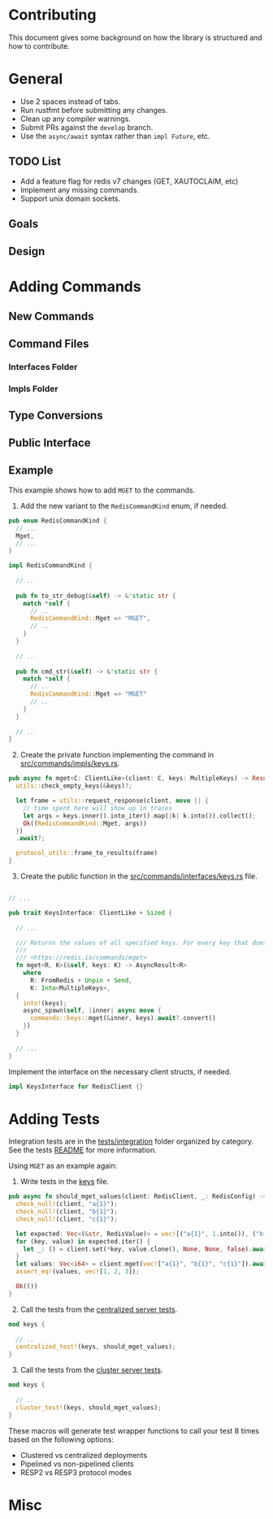Contributing
===========

This document gives some background on how the library is structured and how to contribute.

# General

* Use 2 spaces instead of tabs.
* Run rustfmt before submitting any changes.
* Clean up any compiler warnings.
* Submit PRs against the `develop` branch.
* Use the `async/await` syntax rather than `impl Future`, etc.

## TODO List

* Add a feature flag for redis v7 changes (GET, XAUTOCLAIM, etc)
* Implement any missing commands.
* Support unix domain sockets.

## Goals

## Design 

# Adding Commands

## New Commands

## Command Files

### Interfaces Folder

### Impls Folder

## Type Conversions

## Public Interface

## Example

This example shows how to add `MGET` to the commands.

1. Add the new variant to the `RedisCommandKind` enum, if needed.

```rust
pub enum RedisCommandKind {
  // ...
  Mget,
  // ...
}

impl RedisCommandKind {
  
  // ..
  
  pub fn to_str_debug(&self) -> &'static str {
    match *self {
      // ..
      RedisCommandKind::Mget => "MGET",
      // ..
    }
  }
  
  // ..
  
  pub fn cmd_str(&self) -> &'static str {
    match *self {
      // .. 
      RedisCommandKind::Mget => "MGET"
      // ..
    }
  }
  
  // ..
}
```

2. Create the private function implementing the command in [src/commands/impls/keys.rs](src/commands/impls/keys.rs).

```rust
pub async fn mget<C: ClientLike>(client: C, keys: MultipleKeys) -> Result<RedisValue, RedisError> {
  utils::check_empty_keys(&keys)?;

  let frame = utils::request_response(client, move || {
    // time spent here will show up in traces
    let args = keys.inner().into_iter().map(|k| k.into()).collect();
    Ok((RedisCommandKind::Mget, args))
  })
  .await?;

  protocol_utils::frame_to_results(frame)
}
```

3. Create the public function in the [src/commands/interfaces/keys.rs](src/commands/interfaces/keys.rs) file. 

```rust

// ...

pub trait KeysInterface: ClientLike + Sized {
 
  // ...

  /// Returns the values of all specified keys. For every key that does not hold a string value or does not exist, the special value nil is returned.
  ///
  /// <https://redis.io/commands/mget>
  fn mget<R, K>(&self, keys: K) -> AsyncResult<R> 
    where
      R: FromRedis + Unpin + Send,
      K: Into<MultipleKeys>,
  {
    into!(keys);
    async_spawn(self, |inner| async move {
      commands::keys::mget(&inner, keys).await?.convert()
    })
  }
  
  // ...
}
```

Implement the interface on the necessary client structs, if needed.

```rust
impl KeysInterface for RedisClient {}
```

# Adding Tests

Integration tests are in the [tests/integration](tests/integration) folder organized by category. See the tests [README](tests/README.md) for more information.

Using `MGET` as an example again:

1. Write tests in the [keys](tests/integration/keys/mod.rs) file.

```rust
pub async fn should_mget_values(client: RedisClient, _: RedisConfig) -> Result<(), RedisError> {
  check_null!(client, "a{1}");
  check_null!(client, "b{1}");
  check_null!(client, "c{1}");

  let expected: Vec<(&str, RedisValue)> = vec![("a{1}", 1.into()), ("b{1}", 2.into()), ("c{1}", 3.into())];
  for (key, value) in expected.iter() {
    let _: () = client.set(*key, value.clone(), None, None, false).await?;
  }
  let values: Vec<i64> = client.mget(vec!["a{1}", "b{1}", "c{1}"]).await?;
  assert_eq!(values, vec![1, 2, 3]);

  Ok(())
}
```

2. Call the tests from the [centralized server tests](tests/integration/centralized.rs).

```rust
mod keys {
   
  // ..
  centralized_test!(keys, should_mget_values);
}

```

3. Call the tests from the [cluster server tests](tests/integration/cluster.rs).

```rust
mod keys {
  
  // ..
  cluster_test!(keys, should_mget_values);
}
```

These macros will generate test wrapper functions to call your test 8 times based on the following options:

* Clustered vs centralized deployments
* Pipelined vs non-pipelined clients
* RESP2 vs RESP3 protocol modes

# Misc
